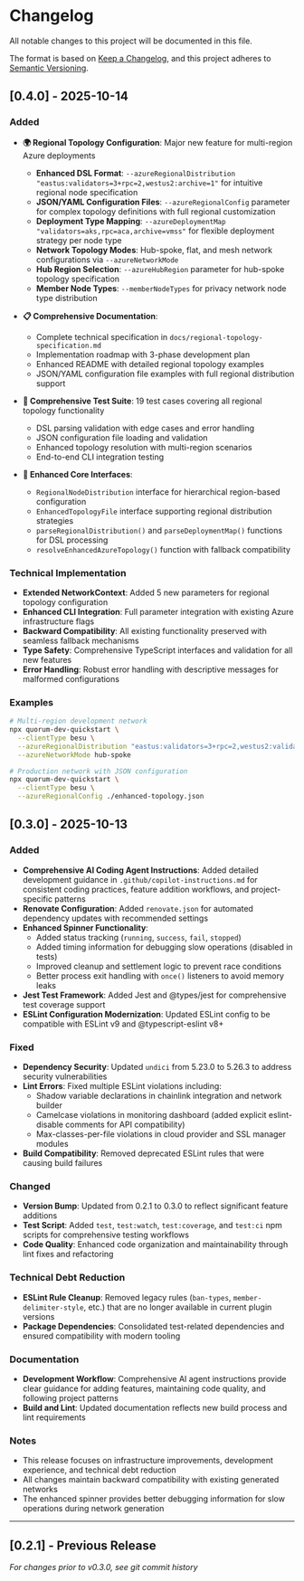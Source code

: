 # Changelog

All notable changes to this project will be documented in this file.

The format is based on [Keep a Changelog](https://keepachangelog.com/en/1.0.0/),
and this project adheres to [Semantic Versioning](https://semver.org/spec/v2.0.0.html).

## [0.4.0] - 2025-10-14

### Added
- **🌍 Regional Topology Configuration**: Major new feature for multi-region Azure deployments
  - **Enhanced DSL Format**: `--azureRegionalDistribution "eastus:validators=3+rpc=2,westus2:archive=1"` for intuitive regional node specification
  - **JSON/YAML Configuration Files**: `--azureRegionalConfig` parameter for complex topology definitions with full regional customization
  - **Deployment Type Mapping**: `--azureDeploymentMap "validators=aks,rpc=aca,archive=vmss"` for flexible deployment strategy per node type
  - **Network Topology Modes**: Hub-spoke, flat, and mesh network configurations via `--azureNetworkMode`
  - **Hub Region Selection**: `--azureHubRegion` parameter for hub-spoke topology specification
  - **Member Node Types**: `--memberNodeTypes` for privacy network node type distribution

- **📋 Comprehensive Documentation**: 
  - Complete technical specification in `docs/regional-topology-specification.md`
  - Implementation roadmap with 3-phase development plan
  - Enhanced README with detailed regional topology examples
  - JSON/YAML configuration file examples with full regional distribution support

- **🧪 Comprehensive Test Suite**: 19 test cases covering all regional topology functionality
  - DSL parsing validation with edge cases and error handling
  - JSON configuration file loading and validation
  - Enhanced topology resolution with multi-region scenarios
  - End-to-end CLI integration testing

- **🔧 Enhanced Core Interfaces**:
  - `RegionalNodeDistribution` interface for hierarchical region-based configuration
  - `EnhancedTopologyFile` interface supporting regional distribution strategies
  - `parseRegionalDistribution()` and `parseDeploymentMap()` functions for DSL processing
  - `resolveEnhancedAzureTopology()` function with fallback compatibility

### Technical Implementation
- **Extended NetworkContext**: Added 5 new parameters for regional topology configuration
- **Enhanced CLI Integration**: Full parameter integration with existing Azure infrastructure flags
- **Backward Compatibility**: All existing functionality preserved with seamless fallback mechanisms
- **Type Safety**: Comprehensive TypeScript interfaces and validation for all new features
- **Error Handling**: Robust error handling with descriptive messages for malformed configurations

### Examples
```bash
# Multi-region development network
npx quorum-dev-quickstart \
  --clientType besu \
  --azureRegionalDistribution "eastus:validators=3+rpc=2,westus2:validators=2+archive=1" \
  --azureNetworkMode hub-spoke

# Production network with JSON configuration  
npx quorum-dev-quickstart \
  --clientType besu \
  --azureRegionalConfig ./enhanced-topology.json
```

## [0.3.0] - 2025-10-13

### Added
- **Comprehensive AI Coding Agent Instructions**: Added detailed development guidance in `.github/copilot-instructions.md` for consistent coding practices, feature addition workflows, and project-specific patterns
- **Renovate Configuration**: Added `renovate.json` for automated dependency updates with recommended settings
- **Enhanced Spinner Functionality**: 
  - Added status tracking (`running`, `success`, `fail`, `stopped`)
  - Added timing information for debugging slow operations (disabled in tests)
  - Improved cleanup and settlement logic to prevent race conditions
  - Better process exit handling with `once()` listeners to avoid memory leaks
- **Jest Test Framework**: Added Jest and @types/jest for comprehensive test coverage support
- **ESLint Configuration Modernization**: Updated ESLint config to be compatible with ESLint v9 and @typescript-eslint v8+

### Fixed
- **Dependency Security**: Updated `undici` from 5.23.0 to 5.26.3 to address security vulnerabilities
- **Lint Errors**: Fixed multiple ESLint violations including:
  - Shadow variable declarations in chainlink integration and network builder
  - Camelcase violations in monitoring dashboard (added explicit eslint-disable comments for API compatibility)
  - Max-classes-per-file violations in cloud provider and SSL manager modules
- **Build Compatibility**: Removed deprecated ESLint rules that were causing build failures

### Changed
- **Version Bump**: Updated from 0.2.1 to 0.3.0 to reflect significant feature additions
- **Test Script**: Added `test`, `test:watch`, `test:coverage`, and `test:ci` npm scripts for comprehensive testing workflows
- **Code Quality**: Enhanced code organization and maintainability through lint fixes and refactoring

### Technical Debt Reduction
- **ESLint Rule Cleanup**: Removed legacy rules (`ban-types`, `member-delimiter-style`, etc.) that are no longer available in current plugin versions
- **Package Dependencies**: Consolidated test-related dependencies and ensured compatibility with modern tooling

### Documentation
- **Development Workflow**: Comprehensive AI agent instructions provide clear guidance for adding features, maintaining code quality, and following project patterns
- **Build and Lint**: Updated documentation reflects new build process and lint requirements

### Notes
- This release focuses on infrastructure improvements, development experience, and technical debt reduction
- All changes maintain backward compatibility with existing generated networks
- The enhanced spinner provides better debugging information for slow operations during network generation

---

## [0.2.1] - Previous Release
*For changes prior to v0.3.0, see git commit history*